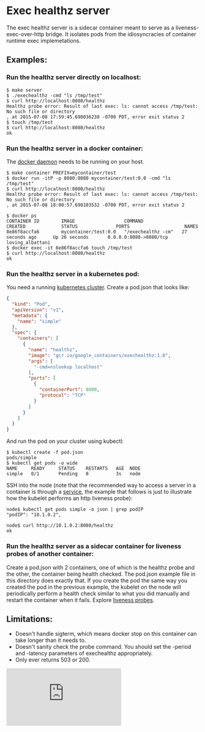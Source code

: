 # Exec healthz server

The exec healthz server is a sidecar container meant to serve as a liveness-exec-over-http bridge. It isolates pods from the idiosyncracies of container runtime exec implemetations.

## Examples:

### Run the healthz server directly on localhost:

```shell
$ make server
$ ./exechealthz -cmd "ls /tmp/test"
$ curl http://localhost:8080/healthz
Healthz probe error: Result of last exec: ls: cannot access /tmp/test: No such file or directory
, at 2015-07-08 17:59:45.698036238 -0700 PDT, error exit status 2
$ touch /tmp/test
$ curl http://localhost:8080/healthz
ok
```

### Run the healthz server in a docker container:

The [docker daemon](https://docs.docker.com/userguide/) needs to be running on your host.
```shell
$ make container PREFIX=mycontainer/test
$ docker run -itP -p 8080:8080 mycontainer/test:0.0 -cmd "ls /tmp/test"
$ curl http://localhost:8080/healthz
Healthz probe error: Result of last exec: ls: cannot access /tmp/test: No such file or directory
, at 2015-07-08 18:00:57.698103532 -0700 PDT, error exit status 2

$ docker ps
CONTAINER ID        IMAGE                  COMMAND                 CREATED             STATUS              PORTS                    NAMES
8e86f8accfa6        mycontainer/test:0.0   "/exechealthz -cm"   27 seconds ago      Up 26 seconds       0.0.0.0:8080->8080/tcp   loving_albattani
$ docker exec -it 8e86f8accfa6 touch /tmp/test
$ curl http://localhost:8080/healthz
ok
```

### Run the healthz server in a kubernetes pod:

You need a running [kubernetes cluster](../../docs/getting-started-guides/README.md).
Create a pod.json that looks like:
```json
{
  "kind": "Pod",
  "apiVersion": "v1",
  "metadata": {
    "name": "simple"
  },
  "spec": {
    "containers": [
      {
        "name": "healthz",
        "image": "gcr.io/google_containers/exechealthz:1.0",
        "args": [
          "-cmd=nslookup localhost"
        ],
        "ports": [
          {
            "containerPort": 8080,
            "protocol": "TCP"
          }
        ]
      }
    ]
  }
}
```

And run the pod on your cluster using kubectl:
```shell
$ kubectl create -f pod.json
pods/simple
$ kubectl get pods -o wide
NAME     READY     STATUS    RESTARTS   AGE  NODE
simple   0/1       Pending   0          3s   node
```

SSH into the node (note that the recommended way to access a server in a container is through a [service](../../docs/services.md), the example that follows is just to illustrate how the kubelet performs an http liveness probe):
```shell
node$ kubectl get pods simple -o json | grep podIP
"podIP": "10.1.0.2",

node$ curl http://10.1.0.2:8080/healthz
ok
```

### Run the healthz server as a sidecar container for liveness probes of another container:
Create a pod.json with 2 containers, one of which is the healthz probe and the other, the container being health checked. The
pod.json example file in this directory does exactly that. If you create the pod the same way you created the pod in the previous
example, the kubelet on the node will periodically perform a health check similar to what you did manually and restart the container
when it fails. Explore [liveness probes](../../examples/liveness/README.md).

## Limitations:
* Doesn't handle sigterm, which means docker stop on this container can take longer than it needs to.
* Doesn't sanity check the probe command. You should set the -period and -latency parameters of exechealthz appropriately.
* Only ever returns 503 or 200.


[![Analytics](https://kubernetes-site.appspot.com/UA-36037335-10/GitHub/contrib/exec-healthz/README.md?pixel)]()

